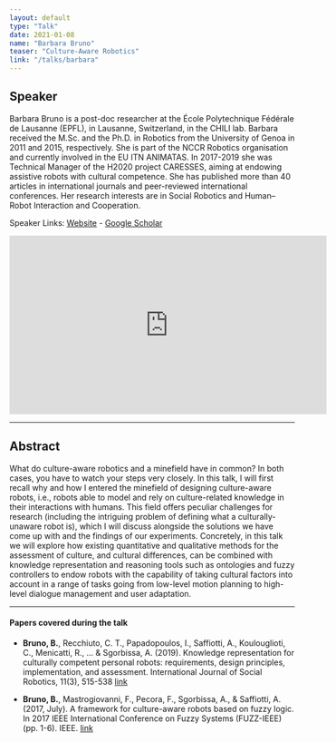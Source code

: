 ```yaml
---
layout: default
type: "Talk"
date: 2021-01-08
name: "Barbara Bruno"
teaser: "Culture-Aware Robotics"
link: "/talks/barbara"
---
```

## Speaker

Barbara Bruno is a post-doc researcher at the École Polytechnique Fédérale de Lausanne (EPFL), in Lausanne, Switzerland, in the CHILI lab. Barbara received the M.Sc. and the Ph.D. in Robotics from the University of Genoa in 2011 and 2015, respectively. She is part of the NCCR Robotics organisation and currently involved in the EU ITN ANIMATAS. In 2017-2019 she was Technical Manager of the H2020 project CARESSES, aiming at endowing assistive robots with cultural competence. She has published more than 40 articles in international journals and peer-reviewed international conferences. Her research interests are in Social Robotics and Human–Robot Interaction and Cooperation.



Speaker Links: [Website](https://people.epfl.ch/barbara.bruno/?lang=en) - [Google Scholar](https://scholar.google.com/citations?user=KjYT8rwAAAAJ&hl=en)

<iframe width="560" height="315" src="https://www.youtube.com/embed/OjQHUvxhv8w" frameborder="0" allow="accelerometer; autoplay; clipboard-write; encrypted-media; gyroscope; picture-in-picture" allowfullscreen></iframe>

---

## Abstract
What do culture-aware robotics and a minefield have in common? In both cases, you have to watch your steps very closely. In this talk, I will first recall why and how I entered the minefield of designing culture-aware robots, i.e., robots able to model and rely on culture-related knowledge in their interactions with humans. This field offers peculiar challenges for research (including the intriguing problem of defining what a culturally-unaware robot is), which I will discuss alongside the solutions we have come up with and the findings of our experiments. Concretely, in this talk we will explore how existing quantitative and qualitative methods for the assessment of culture, and cultural differences, can be combined with knowledge representation and reasoning tools such as ontologies and fuzzy controllers to endow robots with the capability of taking cultural factors into account in a range of tasks going from low-level motion planning to high-level dialogue management and user adaptation.

---

#### Papers covered during the talk
* **Bruno, B.**, Recchiuto, C. T., Papadopoulos, I., Saffiotti, A., Koulouglioti, C., Menicatti, R., ... & Sgorbissa, A. (2019). Knowledge representation for culturally competent personal robots: requirements, design principles, implementation, and assessment. International Journal of Social Robotics, 11(3), 515-538 [link](https://link.springer.com/article/10.1007/s12369-019-00519-w)

* **Bruno, B.**, Mastrogiovanni, F., Pecora, F., Sgorbissa, A., & Saffiotti, A. (2017, July). A framework for culture-aware robots based on fuzzy logic. In 2017 IEEE International Conference on Fuzzy Systems (FUZZ-IEEE) (pp. 1-6). IEEE. [link](https://arxiv.org/pdf/1803.08343.pdf)
